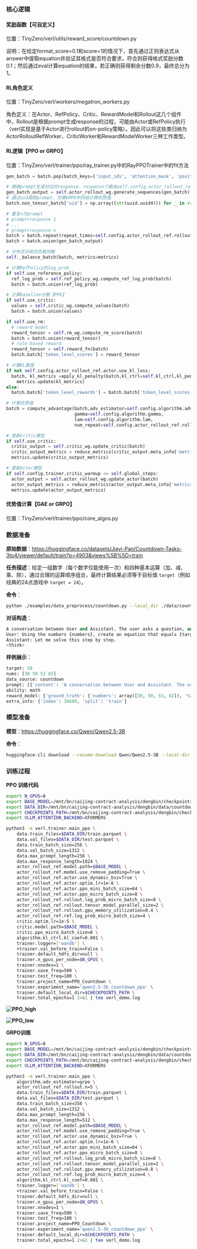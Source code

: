 ### 核心逻辑

#### 奖励函数【可自定义】

位置：TinyZero/verl/utils/reward_score/countdown.py

说明：在给定format_score=0.1和score=1的情况下，首先通过正则表达式从answer中提取equation并验证其格式是否符合要求，符合则获得格式奖励分数0.1；然后通过eval计算equation的结果，若正确则获得剩余分数0.9，最终总分为1。

#### RL角色定义

位置：TinyZero/verl/workers/megatron_workers.py

角色定义：在Actor、RefPolicy、Critic、RewardModel和Rollout这几个组件中，Rollout是根据prompt生成response的过程，可能由Actor或RefPolicy执行（verl实现是基于Actor进行rollout的on-policy策略）。因此可以将这些类归纳为ActorRolloutRefWorker、CriticWorker和RewardModelWorker三种工作类型。

#### RL逻辑【PPO or GRPO】

位置：TinyZero/verl/trainer/ppo/ray_trainer.py中的RayPPOTrainer中的fit方法

```python
gen_batch = batch.pop(batch_keys=['input_ids', 'attention_mask', 'position_ids'])

# 根据prompt生成对应的response，response个数由self.config.actor_rollout_ref.rollout.n控制
gen_batch_output = self.actor_rollout_wg.generate_sequences(gen_batch)
# 通过uid跟踪prompt，方便GRPO中同组计算优势值
batch.non_tensor_batch['uid'] = np.array([str(uuid.uuid4()) for _ in range(len(batch.batch))],dtype=object)

# 重复n次prompt
# prompt+response 1
# ...
# prompt+response n
batch = batch.repeat(repeat_times=self.config.actor_rollout_ref.rollout.n, interleave=True)
batch = batch.union(gen_batch_output)

# 分布式训练的负载均衡
self._balance_batch(batch, metrics=metrics)

# 计算RefPolicy的log_prob
if self.use_reference_policy:
  ref_log_prob = self.ref_policy_wg.compute_ref_log_prob(batch)
  batch = batch.union(ref_log_prob)

# 计算baseline分数【PPO】
if self.use_critic:
  values = self.critic_wg.compute_values(batch)
  batch = batch.union(values)

if self.use_rm:
  # reward model
  reward_tensor = self.rm_wg.compute_rm_score(batch)
  batch = batch.union(reward_tensor)
  # rule-based reward
  reward_tensor = self.reward_fn(batch)
  batch.batch['token_level_scores'] = reward_tensor

# 计算KL散度
if not self.config.actor_rollout_ref.actor.use_kl_loss:
  batch, kl_metrics =apply_kl_penalty(batch,kl_ctrl=self.kl_ctrl,kl_penalty=self.config.algorithm.kl_penalty)
	metrics.update(kl_metrics)
else:
  batch.batch['token_level_rewards'] = batch.batch['token_level_scores']

# 计算优势值
batch = compute_advantage(batch,adv_estimator=self.config.algorithm.adv_estimator,
                          gamma=self.config.algorithm.gamma,
                          lam=self.config.algorithm.lam,
                          num_repeat=self.config.actor_rollout_ref.rollout.n)

# 更新Critic模型
if self.use_critic:
  critic_output = self.critic_wg.update_critic(batch)
  critic_output_metrics = reduce_metrics(critic_output.meta_info['metrics'])
  metrics.update(critic_output_metrics)

# 更新Actor模型
if self.config.trainer.critic_warmup <= self.global_steps:
  actor_output = self.actor_rollout_wg.update_actor(batch)
  actor_output_metrics = reduce_metrics(actor_output.meta_info['metrics'])
  metrics.update(actor_output_metrics)
```

#### 优势值计算【GAE or GRPO】

位置：TinyZero/verl/trainer/ppo/core_algos.py



### 数据准备

**原始数据**：https://huggingface.co/datasets/Jiayi-Pan/Countdown-Tasks-3to4/viewer/default/train?p=4903&views%5B%5D=train

**任务描述**：给定一组数字（每个数字仅能使用一次）和四种基本运算（加、减、乘、除），通过合理的运算顺序组合，最终计算结果必须等于目标值 `target`（例如经典的24点游戏中 `target = 24`）。

**命令**：

```bash
python ./examples/data_preprocess/countdown.py --local_dir ./data/countdown
```

**对话构造**：

```python
A conversation between User and Assistant. The user asks a question, and the Assistant solves it. The assistant first thinks about the reasoning process in the mind and then provides the user with the answer.
User: Using the numbers {numbers}, create an equation that equals {target}. You can use basic arithmetic operations (+, -, *, /) and each number can only be used once. Show your work in <think> </think> tags. And return the final answer in <answer> </answer> tags, for example <answer> (1 + 2) / 3 </answer>.
Assistant: Let me solve this step by step.
<think>
```

**样例展示**：

```python
target: 50
nums: [30 50 53 82]
data_source: countdown
prompt: [{'content': 'A conversation between User and Assistant. The user asks a question, and the Assistant solves it. The assistant first thinks about the reasoning process in the mind and then provides the user with the answer.\nUser: Using the numbers [30, 50, 53, 82], create an equation that equals 50. You can use basic arithmetic operations (+, -, *, /) and each number can only be used once. Show your work in <think> </think> tags. And return the final answer in <answer> </answer> tags, for example <answer> (1 + 2) / 3 </answer>.\nAssistant: Let me solve this step by step.\n<think>', 'role': 'user'}]
ability: math
reward_model: {'ground_truth': {'numbers': array([30, 50, 53, 82]), 'target': 50}, 'style': 'rule'}
extra_info: {'index': 36680, 'split': 'train'}
```

### 模型准备

**模型**：https://huggingface.co/Qwen/Qwen2.5-3B

**命令**：

```bash
huggingface-cli download --resume-download Qwen/Qwen2.5-3B --local-dir ../models/Qwen2.5-3B
```

### 训练过程

**PPO 训练代码**

```bash
export N_GPUS=8
export BASE_MODEL=/mnt/bn/caijing-contract-analysis/dengbin/checkpoints/Qwen2.5-3B
export DATA_DIR=/mnt/bn/caijing-contract-analysis/dengbin/data/countdown
export CHECKPOINTS_PATH=/mnt/bn/caijing-contract-analysis/dengbin/checkpoints/Qwen2.5-3B_Countdown_PPO
export VLLM_ATTENTION_BACKEND=XFORMERS

python3 -m verl.trainer.main_ppo \
    data.train_files=$DATA_DIR/train.parquet \
    data.val_files=$DATA_DIR/test.parquet \
    data.train_batch_size=256 \
    data.val_batch_size=1312 \
    data.max_prompt_length=256 \
    data.max_response_length=1024 \
    actor_rollout_ref.model.path=$BASE_MODEL \
    actor_rollout_ref.model.use_remove_padding=True \
    actor_rollout_ref.actor.use_dynamic_bsz=True \
    actor_rollout_ref.actor.optim.lr=1e-6 \
    actor_rollout_ref.actor.ppo_mini_batch_size=64 \
    actor_rollout_ref.actor.ppo_micro_batch_size=8 \
    actor_rollout_ref.rollout.log_prob_micro_batch_size=8 \
    actor_rollout_ref.rollout.tensor_model_parallel_size=2 \
    actor_rollout_ref.rollout.gpu_memory_utilization=0.4 \
    actor_rollout_ref.ref.log_prob_micro_batch_size=4 \
    critic.optim.lr=1e-5 \
    critic.model.path=$BASE_MODEL \
    critic.ppo_micro_batch_size=8 \
    algorithm.kl_ctrl.kl_coef=0.001 \
    trainer.logger=['wandb'] \
    +trainer.val_before_train=False \
    trainer.default_hdfs_dir=null \
    trainer.n_gpus_per_node=$N_GPUS \
    trainer.nnodes=1 \
    trainer.save_freq=500 \
    trainer.test_freq=100 \
    trainer.project_name=PPO_Countdown \
    trainer.experiment_name='qwen2.5-3b_countdown_ppo' \
    trainer.default_local_dir=$CHECKPOINTS_PATH \
    trainer.total_epochs=1 2>&1 | tee verl_demo.log
```

**![PPO_high](/Users/bytedance/Desktop/LLM-RL/TinyZero/images/PPO_high.png)**

**![PPO_low](/Users/bytedance/Desktop/LLM-RL/TinyZero/images/PPO_low.png)**

**GRPO训练**

```bash
export N_GPUS=8
export BASE_MODEL=/mnt/bn/caijing-contract-analysis/dengbin/checkpoints/Qwen2.5-3B
export DATA_DIR=/mnt/bn/caijing-contract-analysis/dengbin/data/countdown
export CHECKPOINTS_PATH=/mnt/bn/caijing-contract-analysis/dengbin/checkpoints/Qwen2.5-3B_Countdown_PPO
export VLLM_ATTENTION_BACKEND=XFORMERS

python3 -m verl.trainer.main_ppo \
    algorithm.adv_estimator=grpo \
    actor_rollout_ref.rollout.n=5 \
    data.train_files=$DATA_DIR/train.parquet \
    data.val_files=$DATA_DIR/test.parquet \
    data.train_batch_size=256 \
    data.val_batch_size=1312 \
    data.max_prompt_length=256 \
    data.max_response_length=512 \
    actor_rollout_ref.model.path=$BASE_MODEL \
    actor_rollout_ref.model.use_remove_padding=True \
    actor_rollout_ref.actor.use_dynamic_bsz=True \
    actor_rollout_ref.actor.optim.lr=1e-6 \
    actor_rollout_ref.actor.ppo_mini_batch_size=64 \
    actor_rollout_ref.actor.ppo_micro_batch_size=8 \
    actor_rollout_ref.rollout.log_prob_micro_batch_size=8 \
    actor_rollout_ref.rollout.tensor_model_parallel_size=2 \
    actor_rollout_ref.rollout.gpu_memory_utilization=0.8 \
    actor_rollout_ref.ref.log_prob_micro_batch_size=4 \
    algorithm.kl_ctrl.kl_coef=0.001 \
    trainer.logger=['wandb'] \
    +trainer.val_before_train=False \
    trainer.default_hdfs_dir=null \
    trainer.n_gpus_per_node=$N_GPUS \
    trainer.nnodes=1 \
    trainer.save_freq=500 \
    trainer.test_freq=100 \
    trainer.project_name=PPO_Countdown \
    trainer.experiment_name='qwen2.5-3b_countdown_ppo' \
    trainer.default_local_dir=$CHECKPOINTS_PATH \
    trainer.total_epochs=1 2>&1 | tee verl_demo.log
```

